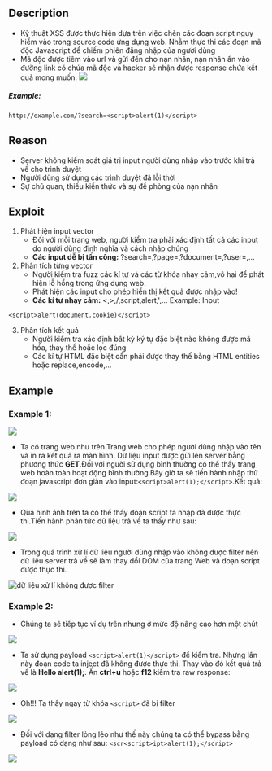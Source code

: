 ## Description
- Kỹ thuật XSS được thực hiện dựa trên việc chèn các đoạn script nguy hiểm vào trong source code ứng dụng web. Nhằm thực thi các đoạn mã độc Javascript để chiếm phiên đăng nhập của người dùng
- Mã độc được tiêm vào url và gửi đến cho nạn nhân, nạn nhân ấn vào đường link có chứa mã độc và hacker sẽ nhận được response chứa kết quả mong muốn.
![](https://github.com/huyenlamchiton/owasp/blob/master/Input%20Validation%20Testing/image/1%20o_asKsD_JqunhqggHoxodw.png)  

##### Example:
```http://example.com/?search=<script>alert(1)</script>```
## Reason
- Server không kiểm soát giá trị input người dùng nhập vào trước khi trả về cho trình duyệt
- Người dùng sử dụng các trình duyệt đã lỗi thời
- Sự chủ quan, thiếu kiến thức và sự đề phòng của nạn nhân
## Exploit
1. Phát hiện input vector  
    * Đối với mỗi trang web, người kiểm tra phải xác định tất cả các input do người dùng định nghĩa và cách nhập chúng
    * **Các input dễ bị tấn công:** ?search=,?page=,?document=,?user=,...
2. Phân tích từng vector 
    * Người kiểm tra fuzz các kí tự và các từ khóa nhạy cảm,vô hại để phát hiện lỗ hổng trong ứng dụng web.
    * Phát hiện các input cho phép hiển thị kết quả được nhập vào!
    * **Các kí tự nhạy cảm:** <,>,/,script,alert,',...
Example: Input
```
<script>alert(document.cookie)</script>
```
3. Phân tích kết quả
    * Người kiểm tra xác định bất kỳ ký tự đặc biệt nào không được mã hóa, thay thế hoặc lọc đúng
    * Các kí tự HTML đặc biệt cần phải được thay thế bằng HTML entities hoặc replace,encode,...
## Example
### Example 1:
![](https://github.com/huyenlamchiton/owasp/blob/master/Input%20Validation%20Testing/image/001-1.png)  

- Ta có trang web như trên.Trang web cho phép người dùng nhập vào tên và in ra kết quả ra màn hình. Dữ liệu input được gửi lên server bằng phương thức **GET**.Đối với người sử dụng bình thường có thể thấy trang web hoàn toàn hoạt động bình thường.Bây giờ ta sẽ tiến hành nhập thử đoạn javascript đơn giản vào input:```<script>alert(1);</script>```.Kết quả:  

![](https://github.com/huyenlamchiton/owasp/blob/master/Input%20Validation%20Testing/image/001-2.png)  

- Qua hình ảnh trên ta có thể thấy đoạn script ta nhập đã được thực thi.Tiến hành phân tức dữ liệu trả về ta thấy như sau:  

![](https://github.com/huyenlamchiton/owasp/blob/master/Input%20Validation%20Testing/image/001-3.png)  

- Trong quá trình xử lí dữ liệu người dùng nhập vào không dược filter nên dữ liệu server trả về sẽ làm thay đổi DOM của trang Web và đoạn script được thực thi.  

![](https://github.com/huyenlamchiton/owasp/blob/master/Input%20Validation%20Testing/image/001-4.png "dữ liệu xử lí không được filter")
### Example 2:
- Chúng ta sẽ tiếp tục ví dụ trên nhưng ở mức độ nâng cao hơn một chút  

![](https://github.com/huyenlamchiton/owasp/blob/master/Input%20Validation%20Testing/image/001-5.png)  

* Ta sử dụng payload ```<script>alert(1)</script>``` để kiểm tra. Nhưng lần này đoạn code ta inject đã không được thực thi. Thay vào đó kết quả trả về là **Hello alert(1);**. Ấn **ctrl+u** hoặc **f12** kiểm tra raw response:  

![](https://github.com/huyenlamchiton/owasp/blob/master/Input%20Validation%20Testing/image/001-6.png)

* Oh!!! Ta thấy ngay từ khóa ```<script>``` đã bị filter  

![](https://github.com/huyenlamchiton/owasp/blob/master/Input%20Validation%20Testing/image/001-7.png)  

* Đối với dạng filter lỏng lẻo như thế này chúng ta có thể bypass bằng payload có dạng như sau: ```<scr<script>ipt>alert(1);</script>```  

![](https://github.com/huyenlamchiton/owasp/blob/master/Input%20Validation%20Testing/image/001-8.png)
